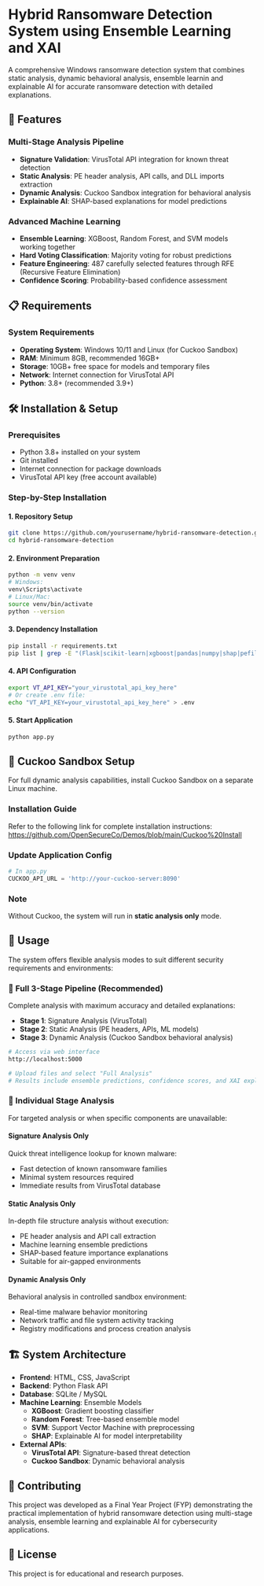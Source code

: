 # Hybrid Ransomware Detection System using Ensemble Learning and XAI

A comprehensive Windows ransomware detection system that combines static analysis, dynamic behavioral analysis, ensemble learnin and explainable AI for accurate ransomware detection with detailed explanations.

## 🚀 Features

### Multi-Stage Analysis Pipeline
- **Signature Validation**: VirusTotal API integration for known threat detection
- **Static Analysis**: PE header analysis, API calls, and DLL imports extraction
- **Dynamic Analysis**: Cuckoo Sandbox integration for behavioral analysis
- **Explainable AI**: SHAP-based explanations for model predictions

### Advanced Machine Learning
- **Ensemble Learning**: XGBoost, Random Forest, and SVM models working together
- **Hard Voting Classification**: Majority voting for robust predictions
- **Feature Engineering**: 487 carefully selected features through RFE (Recursive Feature Elimination)
- **Confidence Scoring**: Probability-based confidence assessment

## 📋 Requirements

### System Requirements
- **Operating System**: Windows 10/11 and Linux (for Cuckoo Sandbox)
- **RAM**: Minimum 8GB, recommended 16GB+
- **Storage**: 10GB+ free space for models and temporary files
- **Network**: Internet connection for VirusTotal API
- **Python**: 3.8+ (recommended 3.9+)

## 🛠️ Installation & Setup

### Prerequisites
- Python 3.8+ installed on your system
- Git installed
- Internet connection for package downloads
- VirusTotal API key (free account available)

### Step-by-Step Installation

#### 1. Repository Setup
```bash
git clone https://github.com/yourusername/hybrid-ransomware-detection.git
cd hybrid-ransomware-detection
```

#### 2. Environment Preparation
```bash
python -m venv venv
# Windows:
venv\Scripts\activate
# Linux/Mac:
source venv/bin/activate
python --version
```

#### 3. Dependency Installation
```bash
pip install -r requirements.txt
pip list | grep -E "(Flask|scikit-learn|xgboost|pandas|numpy|shap|pefile|requests)"
```

#### 4. API Configuration
```bash
export VT_API_KEY="your_virustotal_api_key_here"
# Or create .env file:
echo "VT_API_KEY=your_virustotal_api_key_here" > .env
```

#### 5. Start Application
```bash
python app.py
```

## 🦆 Cuckoo Sandbox Setup

For full dynamic analysis capabilities, install Cuckoo Sandbox on a separate Linux machine.

### Installation Guide
Refer to the following link for complete installation instructions:
https://github.com/OpenSecureCo/Demos/blob/main/Cuckoo%20Install

### Update Application Config
```python
# In app.py
CUCKOO_API_URL = 'http://your-cuckoo-server:8090'
```

### Note
Without Cuckoo, the system will run in **static analysis only** mode.

## 📖 Usage

The system offers flexible analysis modes to suit different security requirements and environments:

### 🔄 Full 3-Stage Pipeline (Recommended)
Complete analysis with maximum accuracy and detailed explanations:
- **Stage 1**: Signature Analysis (VirusTotal)
- **Stage 2**: Static Analysis (PE headers, APIs, ML models)
- **Stage 3**: Dynamic Analysis (Cuckoo Sandbox behavioral analysis)

```bash
# Access via web interface
http://localhost:5000

# Upload files and select "Full Analysis"
# Results include ensemble predictions, confidence scores, and XAI explanations
```

### 🎯 Individual Stage Analysis
For targeted analysis or when specific components are unavailable:

#### Signature Analysis Only
Quick threat intelligence lookup for known malware:
- Fast detection of known ransomware families
- Minimal system resources required
- Immediate results from VirusTotal database

#### Static Analysis Only  
In-depth file structure analysis without execution:
- PE header analysis and API call extraction
- Machine learning ensemble predictions
- SHAP-based feature importance explanations
- Suitable for air-gapped environments

#### Dynamic Analysis Only
Behavioral analysis in controlled sandbox environment:
- Real-time malware behavior monitoring
- Network traffic and file system activity tracking
- Registry modifications and process creation analysis

## 🏗️ System Architecture
* **Frontend**: HTML, CSS, JavaScript
* **Backend**: Python Flask API
* **Database**: SQLite / MySQL
* **Machine Learning**: Ensemble Models
  - **XGBoost**: Gradient boosting classifier
  - **Random Forest**: Tree-based ensemble model
  - **SVM**: Support Vector Machine with preprocessing
  - **SHAP**: Explainable AI for model interpretability
* **External APIs**:
  - **VirusTotal API**: Signature-based threat detection
  - **Cuckoo Sandbox**: Dynamic behavioral analysis

## 🤝 Contributing
This project was developed as a Final Year Project (FYP) demonstrating the practical implementation of hybrid ransomware detection using multi-stage analysis, ensemble learning and explainable AI for cybersecurity applications.

## 📄 License
This project is for educational and research purposes.
